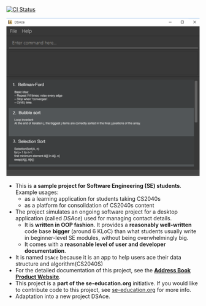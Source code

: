 [![CI Status](https://github.com/se-edu/addressbook-level3/workflows/Java%20CI/badge.svg)](https://github.com/AY2021S1-CS2103-T14-2/tp/actions)

![Ui](docs/images/Ui.png)

* This is **a sample project for Software Engineering (SE) students**.<br>
  Example usages:
  * as a learning application for students taking CS2040s
  * as a platform for consolidation of CS2040s content
* The project simulates an ongoing software project for a desktop application (called _DSAce_) used for managing contact details.
  * It is **written in OOP fashion**. It provides a **reasonably well-written** code base **bigger** (around 6 KLoC) than what students usually write in beginner-level SE modules, without being overwhelmingly big.
  * It comes with a **reasonable level of user and developer documentation**.
* It is named `DSAce` because it is an app to help users ace their data structure and algorithm(CS2040S)
* For the detailed documentation of this project, see the **[Address Book Product Website](https://docs.google.com/document/d/1q6fUQ2X6h_n4gxUxrcXxbq_z4Xk9ENjbd8flsvDFf-A/edit?ts=5f4b41e0)**.
* This project is a **part of the se-education.org** initiative. If you would like to contribute code to this project, see [se-education.org](https://se-education.org#https://se-education.org/#contributing) for more info.
* Adaptation into a new project DSAce.
